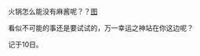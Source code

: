 火锅怎么能没有麻酱呢？？[图](https://s2.loli.net/2024/11/12/phtADN9zM4Z51We.jpg)

看似不可能的事还是要试试的，万一幸运之神站在你这边呢？

<!-- 数竞能考这么好真实我没想到的，真得好好感谢出题人（哈哈 -->

记于10日。